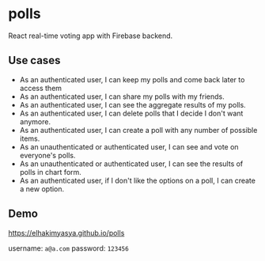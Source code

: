 # polls

React real-time voting app with Firebase backend.

## Use cases

* As an authenticated user, I can keep my polls and come back later to access them
* As an authenticated user, I can share my polls with my friends.
* As an authenticated user, I can see the aggregate results of my polls.
* As an authenticated user, I can delete polls that I decide I don't want anymore.
* As an authenticated user, I can create a poll with any number of possible items.
* As an unauthenticated or authenticated user, I can see and vote on everyone's polls.
* As an unauthenticated or authenticated user, I can see the results of polls in chart form. 
* As an authenticated user, if I don't like the options on a poll, I can create a new option.

## Demo

https://elhakimyasya.github.io/polls

username: `a@a.com` password: `123456`
